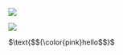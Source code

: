 <p align="center">

![](https://komarev.com/ghpvc/?username=intersexism&color=ebcad5) 

![](https://file.garden/ZRhkSjvANRar6iiQ/rentry%20co%20reform/divs/divs%20pink/qgto0m.gif)

$\text{$${\color{pink}hello$$}$ 
</p>
